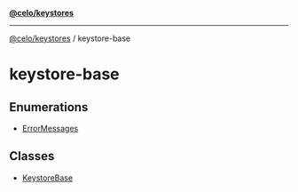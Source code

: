 [**@celo/keystores**](../README.md)

***

[@celo/keystores](../README.md) / keystore-base

# keystore-base

## Enumerations

- [ErrorMessages](enumerations/ErrorMessages.md)

## Classes

- [KeystoreBase](classes/KeystoreBase.md)
